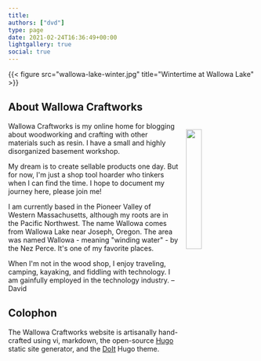 ```yaml
---
title: 
authors: ["dvd"]
type: page
date: 2021-02-24T16:36:49+00:00
lightgallery: true
social: true
---
```


{{< figure src="wallowa-lake-winter.jpg" title="Wintertime at Wallowa Lake" >}}

## About Wallowa Craftworks

<img align=right width=25% hspace=15 vspace=15 src="/images/wallowa-craftworks-white-background.png">
Wallowa Craftworks is my online home for blogging about woodworking and crafting with other materials such as resin. I have a small and highly disorganized basement workshop.

My dream is to create sellable products one day. But for now, I'm just a shop tool hoarder who tinkers when I can find the time. I hope to document my journey here, please join me!

I am currently based in the Pioneer Valley of Western Massachusetts, although my roots are in the Pacific Northwest. The name Wallowa comes from Wallowa Lake near Joseph, Oregon. The area was named Wallowa - meaning "winding water" - by the Nez Perce. It's one of my favorite places.

When I'm not in the wood shop, I enjoy traveling, camping, kayaking, and fiddling with technology.  I am gainfully employed in the technology industry. – David

## Colophon

The Wallowa Craftworks website is artisanally hand-crafted using vi, markdown, the open-source <a target=_new href="https://gohugo.io">Hugo</a> static site generator, and the <a target=_new href="https://github.com/HEIGE-PCloud/DoIt">DoIt</a> Hugo theme.
